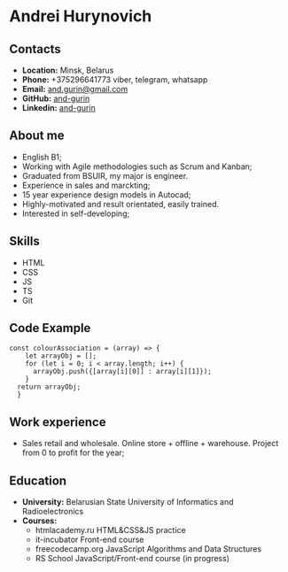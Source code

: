 # Andrei Hurynovich
## Contacts
 - __Location:__ Minsk, Belarus
 - __Phone:__ +375296641773 viber, telegram, whatsapp
 - __Email:__ and.gurin@gmail.com
 - __GitHub:__ [and-gurin](https://github.com/and-gurin)
 - __Linkedin:__ [and-gurin](https://linkedin.com/in/and-gurin)

## About me
- English B1;
- Working with Agile methodologies such as Scrum and Kanban;
- Graduated from BSUIR, my major is engineer.
- Experience in sales and marckting;
- 15 year experience design models in Autocad;
- Highly-motivated and result orientated, easily trained. 
- Interested in self-developing;
## Skills
- HTML
- CSS
- JS
- TS
- Git
## Code Example
```
const colourAssociation = (array) => {
    let arrayObj = [];
    for (let i = 0; i < array.length; i++) {
      arrayObj.push({[array[i][0]] : array[i][1]});
    }
  return arrayObj;
  }
```
## Work experience
- Sales retail and wholesale. Online store + offline + warehouse. Project from 0 to profit for the year; 
## Education
- **University:** Belarusian State University of Informatics and Radioelectronics
- **Courses:**
  - htmlacademy.ru HTML&CSS&JS practice
  - it-incubator Front-end course
  - freecodecamp.org JavaScript Algorithms and Data Structures
  - RS School JavaScript/Front-end course (in progress)